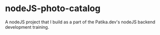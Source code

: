 # nodeJS-photo-catalog

A nodeJS project that I build as a part of the Patika.dev's nodeJS backend development training.
